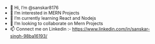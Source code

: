 - 👋 Hi, I’m @sanskar8176
- 👀 I’m interested in MERN Projects
- 🌱 I’m currently learning React and Nodejs
- 💞️ I’m looking to collaborate on Mern Projects
- 📫 Connect me on Linkedin :-  https://www.linkedin.com/in/sanskar-singh-98ba16193/

<!---
sanskar8176/sanskar8176 is a ✨ special ✨ repository because its `README.md` (this file) appears on your GitHub profile.
You can click the Preview link to take a look at your changes.
--->
